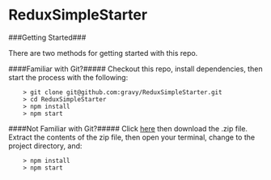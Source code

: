 # ReduxSimpleStarter

###Getting Started###

There are two methods for getting started with this repo.

####Familiar with Git?#####
Checkout this repo, install dependencies, then start the process with the following:

```
	> git clone git@github.com:gravy/ReduxSimpleStarter.git
	> cd ReduxSimpleStarter
	> npm install
	> npm start
```

####Not Familiar with Git?#####
Click [here](https://github.com/gravy/ReduxSimpleStarter) then download the .zip file.  Extract the contents of the zip file, then open your terminal, change to the project directory, and:

```
	> npm install
	> npm start
```
